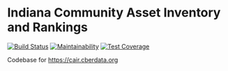 # Indiana Community Asset Inventory and Rankings
[![Build Status](https://travis-ci.com/BallStateCBER/community-asset-inventory-cakephp3.svg?branch=development)](https://travis-ci.com/BallStateCBER/community-asset-inventory-cakephp3)
[![Maintainability](https://api.codeclimate.com/v1/badges/8229d31ae82b419f8002/maintainability)](https://codeclimate.com/github/BallStateCBER/community-asset-inventory-cakephp3/maintainability)
[![Test Coverage](https://api.codeclimate.com/v1/badges/8229d31ae82b419f8002/test_coverage)](https://codeclimate.com/github/BallStateCBER/community-asset-inventory-cakephp3/test_coverage)

Codebase for https://cair.cberdata.org
